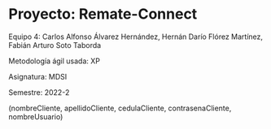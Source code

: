 # Proyecto: Remate-Connect

Equipo 4: Carlos Alfonso Álvarez Hernández, Hernán Darío Flórez Martínez, Fabián Arturo Soto Taborda

Metodología ágil usada: XP 

Asignatura: MDSI 

Semestre: 2022-2


(nombreCliente, apellidoCliente, cedulaCliente, contrasenaCliente, nombreUsuario)
